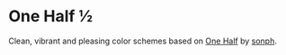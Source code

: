 # One Half ½

Clean, vibrant and pleasing color schemes based on [One Half](https://github.com/sonph/onehalf) by [sonph](https://github.com/sonph).